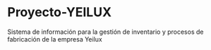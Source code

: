 # Proyecto-YEILUX
Sistema de información para la gestión de inventario y procesos de fabricación de la empresa Yeilux
